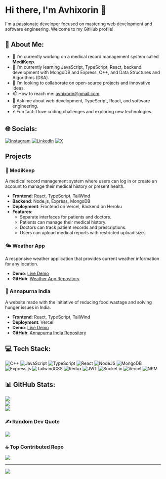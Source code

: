 # Hi there, I'm Avhixorin 👋

I'm a passionate developer focused on mastering web development and software engineering. Welcome to my GitHub profile!

## 💫 About Me:
- 🔭 I’m currently working on a medical record management system called **MediKeep**.
- 🌱 I’m currently learning JavaScript, TypeScript, React, backend development with MongoDB and Express, C++, and Data Structures and Algorithms (DSA).
- 👯 I’m looking to collaborate on open-source projects and innovative ideas.
- 📫 How to reach me: [avhixorin@gmail.com](mailto:avhixorin@gmail.com)
- 💬 Ask me about web development, TypeScript, React, and software engineering.
- ⚡ Fun fact: I love coding challenges and exploring new technologies.

## 🌐 Socials:
[![Instagram](https://img.shields.io/badge/Instagram-%23E4405F.svg?logo=Instagram&logoColor=white)](https://instagram.com/avhixorin) [![LinkedIn](https://img.shields.io/badge/LinkedIn-%230077B5.svg?logo=linkedin&logoColor=white)](https://linkedin.com/in/avhixorin) [![X](https://img.shields.io/badge/X-black.svg?logo=X&logoColor=white)](https://x.com/avhiIsLit)

## Projects

### 🏥 MediKeep
A medical record management system where users can log in or create an account to manage their medical history or present health.

- **Frontend**: React, TypeScript, TailWind
- **Backend**: Node.js, Express, MongoDB
- **Deployment**: Frontend on Vercel, Backend on Heroku
- **Features**:
  - Separate interfaces for patients and doctors.
  - Patients can manage their medical history.
  - Doctors can track patient records and prescriptions.
  - Users can upload medical reports with restricted upload size.

### 🌤️ Weather App
A responsive weather application that provides current weather information for any location.

- **Demo**: [Live Demo](https://weather-app-ten-mu-52.vercel.app/)
- **GitHub**: [Weather App Repository](https://github.com/avhixorin/WeatherApp/tree/c39ff11667bd49c4a2de2d4e8f0a25efc9d1cbdf/weatherApp%20(Responsive))

### 🍲 Annapurna India
A website made with the initiative of reducing food wastage and solving hunger issues in India.

- **Frontend**: React, TypeScript, TailWind
- **Deployment**: Vercel
- **Demo**: [Live Demo](https://annapurna-india.vercel.app/)
- **GitHub**: [Annapurna India Repository](https://github.com/avhixorin/Annapurna-India)

## 💻 Tech Stack:
![C++](https://img.shields.io/badge/c++-%2300599C.svg?style=for-the-badge&logo=c%2B%2B&logoColor=white) ![JavaScript](https://img.shields.io/badge/javascript-%23323330.svg?style=for-the-badge&logo=javascript&logoColor=%23F7DF1E) ![TypeScript](https://img.shields.io/badge/typescript-%23007ACC.svg?style=for-the-badge&logo=typescript&logoColor=white) ![React](https://img.shields.io/badge/react-%2320232a.svg?style=for-the-badge&logo=react&logoColor=%2361DAFB) ![NodeJS](https://img.shields.io/badge/node.js-6DA55F?style=for-the-badge&logo=node.js&logoColor=white) ![MongoDB](https://img.shields.io/badge/MongoDB-%234ea94b.svg?style=for-the-badge&logo=mongodb&logoColor=white) ![Express.js](https://img.shields.io/badge/express.js-%23404d59.svg?style=for-the-badge&logo=express&logoColor=%2361DAFB) ![TailwindCSS](https://img.shields.io/badge/tailwindcss-%2338B2AC.svg?style=for-the-badge&logo=tailwind-css&logoColor=white) ![Redux](https://img.shields.io/badge/redux-%23593d88.svg?style=for-the-badge&logo=redux&logoColor=white) ![JWT](https://img.shields.io/badge/JWT-black?style=for-the-badge&logo=JSON%20web%20tokens) ![Socket.io](https://img.shields.io/badge/Socket.io-black?style=for-the-badge&logo=socket.io&badgeColor=010101) ![Vercel](https://img.shields.io/badge/vercel-%23000000.svg?style=for-the-badge&logo=vercel&logoColor=white) ![NPM](https://img.shields.io/badge/NPM-%23CB3837.svg?style=for-the-badge&logo=npm&logoColor=white)

## 📊 GitHub Stats:
![](https://github-readme-stats.vercel.app/api?username=avhixorin&theme=dark&hide_border=false&include_all_commits=false&count_private=false)<br/>
![](https://github-readme-streak-stats.herokuapp.com/?user=avhixorin&theme=dark&hide_border=false)<br/>
![](https://github-readme-stats.vercel.app/api/top-langs/?username=avhixorin&theme=dark&hide_border=false&include_all_commits=false&count_private=false&layout=compact)

### ✍️ Random Dev Quote
![](https://quotes-github-readme.vercel.app/api?type=horizontal&theme=radical)

### 🔝 Top Contributed Repo
![](https://github-contributor-stats.vercel.app/api?username=avhixorin&limit=5&theme=dark&combine_all_yearly_contributions=true)

---

[![](https://visitcount.itsvg.in/api?id=avhixorin&icon=0&color=0)](https://visitcount.itsvg.in)

